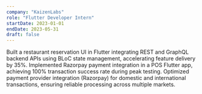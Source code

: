 ```yaml
---
company: "KaizenLabs"
role: "Flutter Developer Intern"
startDate: 2023-01-01
endDate: 2023-05-31
draft: false
---
```



Built a restaurant reservation UI in Flutter integrating REST and GraphQL backend APIs using BLoC state management, accelerating feature delivery by 35%.
Implemented Razorpay payment integration in a POS Flutter app, achieving 100% transaction success rate during peak testing.
Optimized payment provider integration (Razorpay) for domestic and international transactions, ensuring reliable processing across multiple markets.
